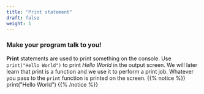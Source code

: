 ```yaml
---
title: "Print statement"
draft: false
weight: 1
---
```


### Make your program talk to you!

**Print** statements are used to print something on the console. Use `print("Hello World")` to print *Hello World* in the output screen. We will later learn that print is a function and we use it to perform a print job. Whatever you pass to the `print` function is printed on the
screen.
    {{% notice %}}
    print("Hello World")
    {{% /notice %}}					
